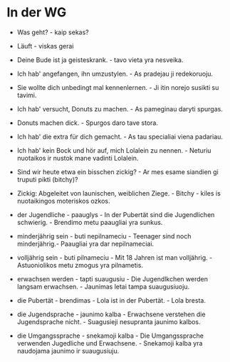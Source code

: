# In der WG

- Was geht? - kaip sekas?
- Läuft - viskas gerai
- Deine Bude ist ja geisteskrank. - tavo vieta yra nesveika.
- Ich hab' angefangen, ihn umzustylen. - As pradejau ji redekoruoju.
- Sie wollte dich unbedingt mal kennenlernen. - Ji itin norejo susikti su tavimi.
- Ich hab' versucht, Donuts zu machen. - As pameginau daryti spurgas.
- Donuts machen dick. - Spurgos daro tave stora.
- Ich hab' die extra für dich gemacht. - As tau specialiai viena padariau.
- Ich hab' kein Bock und hör auf, mich Lolalein zu nennen. -  Neturiu nuotaikos ir nustok mane vadinti Lolalein.
- Sind wir heute etwa ein bisschen zickig? - Ar mes esame siandien gi truputi pikti (bitchy)?
- Zickig: Abgeleitet von launischen, weiblichen Ziege. - Bitchy - kiles is nuotaikingos moteriskos ozkos.

- der Jugendliche - paauglys
       - In der Pubertät sind die Jugendlichen schwierig. - Brendimo metu paaugliai yra sunkus.
- minderjährig sein - buti nepilnameciu
       - Teenager sind noch minderjährig.- Paaugliai yra dar nepilnameciai.
- volljährig sein - buti pilnameciu
       - Mit 18 Jahren ist man volljährig. - Astuoniolikos metu zmogus yra pilnametis.
- erwachsen werden - tapti suaugusiu
       - Die Jugendlkchen werden langsam erwachsen. - Jaunimas letai tampa suaugusiuoju.
- die Pubertät - brendimas
       - Lola ist in der Pubertät. - Lola bresta.
- die Jugendsprache - jaunimo kalba
       - Erwachsene verstehen die Jugendsprache nicht. - Suagusieji nesupranta jaunimo kalbos.
- die Umgangssprache - snekamoji kalba
       - Die Umgangssprache verwenden Jugedliche und Erwachsene. - Snekamoji kalba yra naudojama jaunimo ir suaugusiuju.
